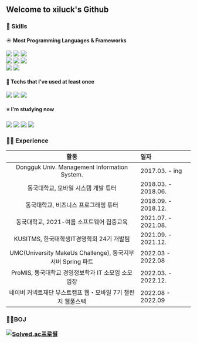 <h2>Welcome to xiluck's Github</h2>

<h3>
  
  ### 📖 Skills
  
  #### ☀️ Most Programming Languages & Frameworks
  <div style = font-size: 12>
    <img src="https://img.shields.io/badge/Python-3776AB?style=flat-square&logo=Python&logoColor=white"/>
    <img src="https://img.shields.io/badge/JavaScript-F7DF1E?style=flat-square&logo=JavaScript&logoColor=white"/>
    <img src="https://img.shields.io/badge/TypeScript-3178C6?style=flat-square&logo=TypeScript&logoColor=white"/>
  </div>
  <div>
    <img src="https://img.shields.io/badge/React-61DAFB?style=flat-square&logo=React&logoColor=white"/>
    <img src="https://img.shields.io/badge/Node.js-339933?style=flat-square&logo=Node.js&logoColor=white"/>
    <img src="https://img.shields.io/badge/mysql-4479A1?style=flat-square&logo=mysql&logoColor=white"/>
  <div/>
  
  <div>
    <img src="https://img.shields.io/badge/GitHub-181717?style=flat-square&logo=GitHub&logoColor=white"/>
    <img src="https://img.shields.io/badge/Figma-F24E1E?style=flat-square&logo=Figma&logoColor=white"/>
    
  </div>
  
  #### 🌙 Techs that I've used at least once
  <div>
     <img src="https://img.shields.io/badge/Java-007396?style=flat-square&logo=Java&logoColor=white"/>
    <img src="https://img.shields.io/badge/Spring-6DB33F?style=flat-square&logo=Spring&logoColor=white"/>
    <img src="https://img.shields.io/badge/Springboot-6DB33F?style=flat-square&logo=Springboot&logoColor=white"/>  
  </div>
    
  #### ⭐️ I'm studying now
  <div>
    <img src="https://img.shields.io/badge/Next.js-000000?style=flat-square&logo=Next.js&logoColor=white"/>
    <img src="https://img.shields.io/badge/express-000000?style=flat-square&logo=Express&logoColor=white"/>
    <img src="https://img.shields.io/badge/NestJs-E0234E?style=flat-square&logo=NestJs&logoColor=white"/>
    <img src="https://img.shields.io/badge/MongoDB-47A248?style=flat-square&logo=MongoDB&logoColor=white"/>
  </div>
  
  ### 🏃‍♀️ Experience
  | 활동 | 일자 |
  |:---:|:---|
  | Dongguk Univ. Management Information System. | 2017.03. - ing|
  | 동국대학교, 모바일 시스템 개발 튜터 | 2018.03. - 2018.06. |
  | 동국대학교, 비즈니스 프로그래밍 튜터 | 2018.09. - 2018.12. |
  | 동국대학교, 2021-여름 소프트웨어 집중교육 | 2021.07. - 2021.08. |
  | KUSITMS, 한국대학생IT경영학회 24기 개발팀 | 2021.09. - 2021.12. |
  | UMC(University MakeUs Challenge), 동국지부 서버 Spring 파트 | 2022.03 - 2022.08|
  | ProMIS, 동국대학교 경영정보학과 IT 소모임 소모임장 | 2022.03. - 2022.12. |
  | 네이버 커넥트재단 부스트캠프 웹・모바일 7기 챌린지 웹풀스택 | 2022.08 - 2022.09 |

 
  
</h3>

<h3>
  
  👨‍💻BOJ 
  
[![Solved.ac프로필](http://mazassumnida.wtf/api/v2/generate_badge?boj=siun0331)](https://solved.ac/siun0331)

</h3>
